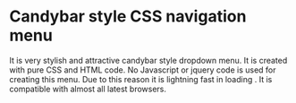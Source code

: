 Candybar style CSS navigation menu
=========

It is very stylish and attractive candybar style dropdown menu. It is created with pure CSS and HTML code. No Javascript or jquery  code is used for creating this menu. Due to this reason it is lightning fast in loading . It is compatible with almost all latest browsers.

